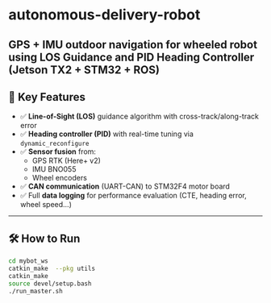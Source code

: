 # autonomous-delivery-robot
GPS + IMU outdoor navigation for wheeled robot using LOS Guidance and PID Heading Controller (Jetson TX2 + STM32 + ROS)
---

## 🧠 Key Features

- ✅ **Line-of-Sight (LOS)** guidance algorithm with cross-track/along-track error
- ✅ **Heading controller (PID)** with real-time tuning via `dynamic_reconfigure`
- ✅ **Sensor fusion** from:
  - GPS RTK (Here+ v2)
  - IMU BNO055
  - Wheel encoders
- ✅ **CAN communication** (UART-CAN) to STM32F4 motor board
- ✅ Full **data logging** for performance evaluation (CTE, heading error, wheel speed...)

---

## 🛠 How to Run

```bash
cd mybot_ws
catkin_make  --pkg utils
catkin_make
source devel/setup.bash
./run_master.sh
